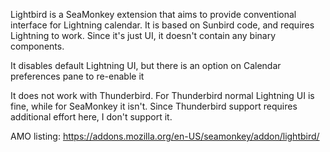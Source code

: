 Lightbird is a SeaMonkey extension that aims to provide conventional interface for Lightning calendar.
It is based on Sunbird code, and requires Lightning to work. Since it's just UI, it doesn't contain any binary components.

It disables default Lightning UI, but there is an option on Calendar preferences pane to re-enable it 

It does not work with Thunderbird. For Thunderbird normal Lightning UI is fine, while for SeaMonkey it isn't. Since Thunderbird support requires additional effort here, I don't support it.

AMO listing: https://addons.mozilla.org/en-US/seamonkey/addon/lightbird/
